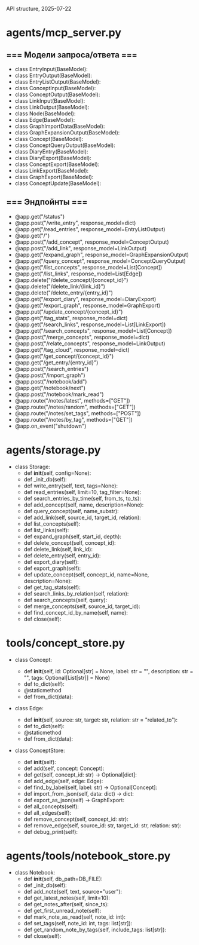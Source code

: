 API structure, 2025-07-22

# agents/mcp_server.py

## === Модели запроса/ответа ===

- class EntryInput(BaseModel):
- class EntryOutput(BaseModel):
- class EntryListOutput(BaseModel):
- class ConceptInput(BaseModel):
- class ConceptOutput(BaseModel):
- class LinkInput(BaseModel):
- class LinkOutput(BaseModel):
- class Node(BaseModel):
- class Edge(BaseModel):
- class GraphImportData(BaseModel):
- class GraphExpansionOutput(BaseModel):
- class Concept(BaseModel):
- class ConceptQueryOutput(BaseModel):
- class DiaryEntry(BaseModel):
- class DiaryExport(BaseModel):
- class ConceptExport(BaseModel):
- class LinkExport(BaseModel):
- class GraphExport(BaseModel):
- class ConceptUpdate(BaseModel):

## === Эндпойнты ===

- @app.get("/status")
- @app.post("/write_entry", response_model=dict)
- @app.get("/read_entries", response_model=EntryListOutput)
- @app.get("/")
- @app.post("/add_concept", response_model=ConceptOutput)
- @app.post("/add_link", response_model=LinkOutput)
- @app.get("/expand_graph", response_model=GraphExpansionOutput)
- @app.get("/query_concept", response_model=ConceptQueryOutput)
- @app.get("/list_concepts", response_model=List[Concept])
- @app.get("/list_links", response_model=List[Edge])
- @app.delete("/delete_concept/{concept_id}")
- @app.delete("/delete_link/{link_id}")
- @app.delete("/delete_entry/{entry_id}")
- @app.get("/export_diary", response_model=DiaryExport)
- @app.get("/export_graph", response_model=GraphExport)
- @app.put("/update_concept/{concept_id}")
- @app.get("/tag_stats", response_model=dict)
- @app.get("/search_links", response_model=List[LinkExport])
- @app.get("/search_concepts", response_model=List[Concept])
- @app.post("/merge_concepts", response_model=dict)
- @app.post("/relate_concepts", response_model=LinkOutput)
- @app.get("/tag_cloud", response_model=dict)
- @app.get("/get_concept/{concept_id}")
- @app.get("/get_entry/{entry_id}")
- @app.post("/search_entries")
- @app.post("/import_graph")
- @app.post("/notebook/add")
- @app.get("/notebook/next")
- @app.post("/notebook/mark_read")
- @app.route("/notes/latest", methods=["GET"])
- @app.route("/notes/random", methods=["GET"])
- @app.route("/notes/set_tags", methods=["POST"])
- @app.route("/notes/by_tag", methods=["GET"])
- @app.on_event("shutdown")

# agents/storage.py

- class Storage:
  - def __init__(self, config=None):
  - def _init_db(self):
  - def write_entry(self, text, tags=None):
  - def read_entries(self, limit=10, tag_filter=None):
  - def search_entries_by_time(self, from_ts, to_ts):
  - def add_concept(self, name, description=None):
  - def query_concept(self, name_substr):
  - def add_link(self, source_id, target_id, relation):
  - def list_concepts(self):
  - def list_links(self):
  - def expand_graph(self, start_id, depth):
  - def delete_concept(self, concept_id):
  - def delete_link(self, link_id):
  - def delete_entry(self, entry_id):
  - def export_diary(self):
  - def export_graph(self):
  - def update_concept(self, concept_id, name=None, description=None):
  - def get_tag_stats(self):
  - def search_links_by_relation(self, relation):
  - def search_concepts(self, query):
  - def merge_concepts(self, source_id, target_id):
  - def find_concept_id_by_name(self, name):
  - def close(self):

# tools/concept_store.py

- class Concept:
  - def __init__(self, id: Optional[str] = None, label: str = "", description: str = "", tags: Optional[List[str]] = None)
  - def to_dict(self):
  - @staticmethod
  - def from_dict(data):

- class Edge:
  - def __init__(self, source: str, target: str, relation: str = "related_to"):
  - def to_dict(self):
  - @staticmethod
  - def from_dict(data):

- class ConceptStore:
  - def __init__(self):
  - def add(self, concept: Concept):
  - def get(self, concept_id: str) -> Optional[dict]:
  - def add_edge(self, edge: Edge):
  - def find_by_label(self, label: str) -> Optional[Concept]:
  - def import_from_json(self, data: dict) -> dict:
  - def export_as_json(self) -> GraphExport:
  - def all_concepts(self):
  - def all_edges(self):
  - def remove_concept(self, concept_id: str):
  - def remove_edge(self, source_id: str, target_id: str, relation: str):
  - def debug_print(self):

# agents/tools/notebook_store.py

- class Notebook:
  - def __init__(self, db_path=DB_FILE):
  - def _init_db(self):
  - def add_note(self, text, source="user"):
  - def get_latest_notes(self, limit=10):
  - def get_notes_after(self, since_ts):
  - def get_first_unread_note(self):
  - def mark_note_as_read(self, note_id: int):
  - def set_tags(self, note_id: int, tags: list[str]):
  - def get_random_note_by_tags(self, include_tags: list[str]):
  - def close(self):
